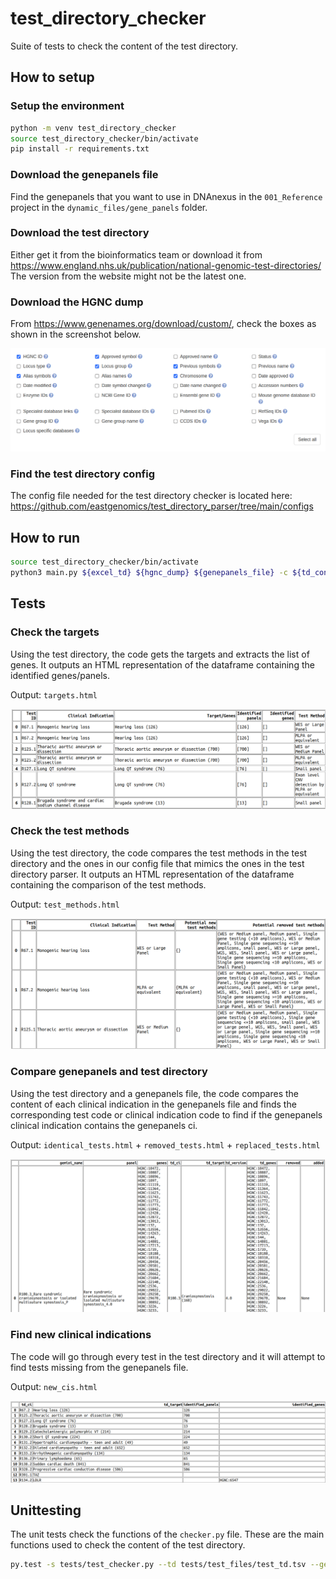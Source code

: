 # test_directory_checker

Suite of tests to check the content of the test directory.

## How to setup

### Setup the environment

```bash
python -m venv test_directory_checker
source test_directory_checker/bin/activate
pip install -r requirements.txt 
```

### Download the genepanels file

Find the genepanels that you want to use in DNAnexus in the `001_Reference` project in the `dynamic_files/gene_panels` folder.

### Download the test directory

Either get it from the bioinformatics team or download it from https://www.england.nhs.uk/publication/national-genomic-test-directories/
The version from the website might not be the latest one.

### Download the HGNC dump

From https://www.genenames.org/download/custom/, check the boxes as shown in the screenshot below.

![Alt text](images_readme/image.png)

### Find the test directory config

The config file needed for the test directory checker is located here: https://github.com/eastgenomics/test_directory_parser/tree/main/configs

## How to run

```bash
source test_directory_checker/bin/activate
python3 main.py ${excel_td} ${hgnc_dump} ${genepanels_file} -c ${td_config}
```

## Tests

### Check the targets

Using the test directory, the code gets the targets and extracts the list of genes.
It outputs an HTML representation of the dataframe containing the identified genes/panels.

Output: `targets.html`

![Alt text](images_readme/image-1.png)

### Check the test methods

Using the test directory, the code compares the test methods in the test directory and the ones in our config file that mimics the ones in the test directory parser.
It outputs an HTML representation of the dataframe containing the comparison of the test methods.

Output: `test_methods.html`

![Alt text](images_readme/image-2.png)

### Compare genepanels and test directory

Using the test directory and a genepanels file, the code compares the content of each clinical indication in the genepanels file and finds the corresponding test code or clinical indication code to find if the genepanels clinical indication contains the genepanels ci.

Output: `identical_tests.html` + `removed_tests.html` + `replaced_tests.html`

![Alt text](images_readme/image-3.png)

### Find new clinical indications

The code will go through every test in the test directory and it will attempt to find tests missing from the genepanels file.

Output: `new_cis.html`

![Alt text](images_readme/image-4.png)

## Unittesting

The unit tests check the functions of the `checker.py` file. These are the main functions used to check the content of the test directory.

```bash
py.test -s tests/test_checker.py --td tests/test_files/test_td.tsv --genepanels tests/test_files/test_genepanels.tsv --hgnc_dump ${hgnc_dump} --config tests/test_files/test_config.json
```

